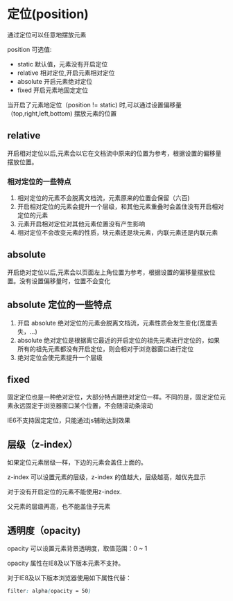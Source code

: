 # 定位(position)

通过定位可以任意地摆放元素

position 可选值:

- static 默认值，元素没有开启定位
- relative 相对定位,开启元素相对定位
- absolute 开启元素绝对定位
- fixed 开启元素地固定定位

当开启了元素地定位（position != static) 时,可以通过设置偏移量（top,right,left,bottom) 摆放元素的位置

## relative

开启相对定位以后,元素会以它在文档流中原来的位置为参考，根据设置的偏移量摆放位置。

### 相对定位的一些特点

1. 相对定位的元素不会脱离文档流，元素原来的位置会保留（六百)
2. 开启相对定位的元素会提升一个层级，和其他元素重叠时会盖住没有开启相对定位的元素
3. 元素开启相对定位对其他元素位置没有产生影响
4. 相对定位不会改变元素的性质，块元素还是块元素，内联元素还是内联元素

## absolute

开启绝对定位以后,元素会以页面左上角位置为参考，根据设置的偏移量摆放位置。没有设置偏移量时，位置不会变化

## absolute 定位的一些特点
1. 开启 absolute 绝对定位的元素会脱离文档流，元素性质会发生变化(宽度丢失，...)
2. absolute 绝对定位是根据离它最近的开启定位的祖先元素进行定位的，如果所有的祖先元素都没有开启定位，则会相对于浏览器窗口进行定位
3. 绝对定位会使元素提升一个层级


## fixed

固定定位也是一种绝对定位，大部分特点跟绝对定位一样。不同的是，固定定位元素永远固定于浏览器窗口某个位置，不会随滚动条滚动

IE6不支持固定定位，只能通过js辅助达到效果


## 层级（z-index）

如果定位元素层级一样，下边的元素会盖住上面的。

z-index 可以设置元素的层级，z-index 的值越大，层级越高，越优先显示

对于没有开启定位的元素不能使用z-index.

父元素的层级再高，也不能盖住子元素


## 透明度（opacity)

opacity 可以设置元素背景透明度，取值范围：0 ~ 1

opacity 属性在IE8及以下版本元素不支持。

对于IE8及以下版本浏览器使用如下属性代替：
~~~css
filter: alpha(opacity = 50)
~~~



